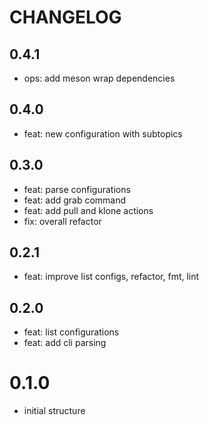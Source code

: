 <!--
Onur is free software: you can redistribute it and/or modify
it under the terms of the GNU General Public License as published by
the Free Software Foundation, either version 3 of the License, or
(at your option) any later version.

Onur is distributed in the hope that it will be useful,
but WITHOUT ANY WARRANTY; without even the implied warranty of
MERCHANTABILITY or FITNESS FOR A PARTICULAR PURPOSE.  See the
GNU General Public License for more details.

You should have received a copy of the GNU General Public License
along with Onur. If not, see <https://www.gnu.org/licenses/>.
-->

# CHANGELOG

## 0.4.1
- ops: add meson wrap dependencies 

## 0.4.0
- feat: new configuration with subtopics

## 0.3.0
- feat: parse configurations
- feat: add grab command
- feat: add pull and klone actions
- fix: overall refactor

## 0.2.1
- feat: improve list configs, refactor, fmt, lint

## 0.2.0

- feat: list configurations
- feat: add cli parsing

# 0.1.0

- initial structure
